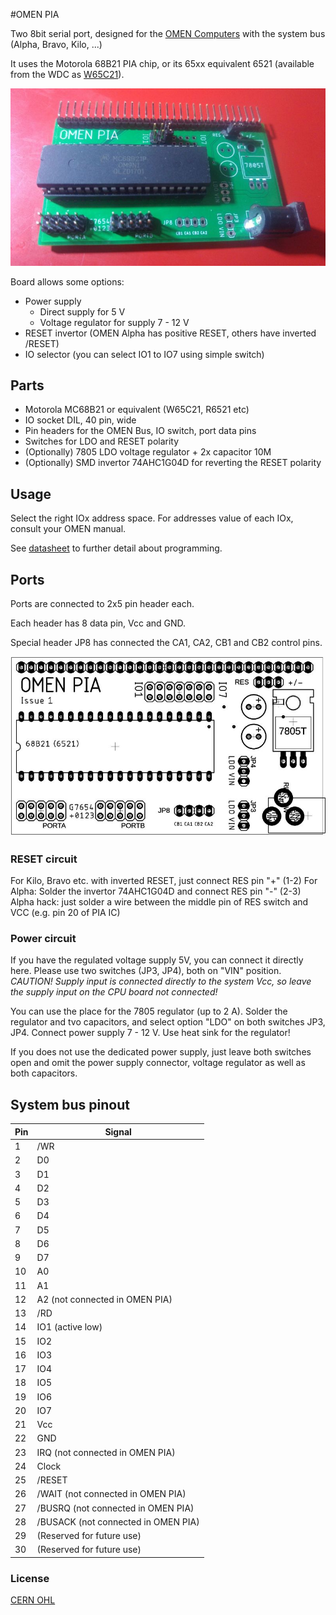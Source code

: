 #OMEN PIA

Two 8bit serial port, designed for the [OMEN Computers](//github.com/osmibity/) with the system bus (Alpha, Bravo, Kilo, ...)

It uses the Motorola 68B21 PIA chip, or its 65xx equivalent 6521 (available from the WDC as [W65C21](http://westerndesigncenter.com/wdc/w65c21-chip.cfm)).

![Photo](hw/photo/pia800.jpg)

Board allows some options:

- Power supply
  - Direct supply for 5 V
  - Voltage regulator for supply 7 - 12 V
- RESET invertor (OMEN Alpha has positive RESET, others have inverted /RESET)
- IO selector (you can select IO1 to IO7 using simple switch)

## Parts

- Motorola MC68B21 or equivalent (W65C21, R6521 etc)
- IO socket DIL, 40 pin, wide
- Pin headers for the OMEN Bus, IO switch, port data pins
- Switches for LDO and RESET polarity
- (Optionally) 7805 LDO voltage regulator + 2x capacitor 10M
- (Optionally) SMD invertor 74AHC1G04D for reverting the RESET polarity



## Usage

Select the right IOx address space. For addresses value of each IOx, consult your OMEN manual.

See [datasheet](docs/datasheet) to further detail about programming.

## Ports

Ports are connected to 2x5 pin header each. 

Each header has 8 data pin, Vcc and GND.

Special header JP8 has connected the CA1, CA2, CB1 and CB2 control pins.

![Board](hw/board.jpg)


### RESET circuit

For Kilo, Bravo etc. with inverted RESET, just connect RES pin "+" (1-2)
For Alpha: Solder the invertor 74AHC1G04D and connect RES pin "-" (2-3)
Alpha hack: just solder a wire between the middle pin of RES switch and VCC (e.g. pin 20 of PIA IC)

### Power circuit

If you have the regulated voltage supply 5V, you can connect it directly here. Please use two switches (JP3, JP4), both on "VIN" position. *CAUTION! Supply input is connected directly to the system Vcc, so leave the supply input on the CPU board not connected!*

You can use the place for the 7805 regulator (up to 2 A). Solder the regulator and tvo capacitors, and select option "LDO" on both switches JP3, JP4. Connect power supply 7 - 12 V. Use heat sink for the regulator!

If you does not use the dedicated power supply, just leave both switches open and omit the power supply connector, voltage regulator as well as both capacitors.

## System bus pinout

| Pin | Signal
| --- | ---
| 1  | /WR
| 2  | D0
| 3  | D1
| 4  | D2
| 5  | D3
| 6  | D4
| 7  | D5
| 8  | D6
| 9  | D7
| 10 |  A0
| 11 |  A1
| 12 |  A2 (not connected in OMEN PIA)
| 13 |  /RD
| 14 |  IO1 (active low)
| 15 |  IO2
| 16 |  IO3
| 17 |  IO4
| 18 |  IO5
| 19 |  IO6
| 20 |  IO7
| 21 |  Vcc
| 22 |  GND
| 23 |  IRQ (not connected in OMEN PIA)
| 24 |  Clock
| 25 |  /RESET
| 26 |  /WAIT (not connected in OMEN PIA)
| 27 |  /BUSRQ (not connected in OMEN PIA)
| 28 |  /BUSACK (not connected in OMEN PIA)
| 29 |  (Reserved for future use)
| 30 |  (Reserved for future use)

### License

[CERN OHL](LICENSE.txt)